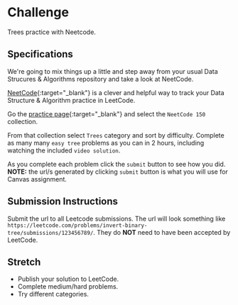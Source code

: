 # Challenge

Trees practice with Neetcode.

## Specifications

We're going to mix things up a little and step away from your usual Data Strucures & Algorithms repository and take a look at NeetCode.

[NeetCode](https://neetcode.io/){:target="_blank"} is a clever and helpful way to track your Data Structure & Algorithm practice in LeetCode.

Go the [practice page](https://neetcode.io/practice){:target="_blank"} and select the `NeetCode 150` collection.

From that collection select `Trees` category and sort by difficulty. Complete as many many `easy tree` problems as you can in 2 hours, including watching the included `video solution`.

As you complete each problem click the `submit` button to see how you did. **NOTE:** the url/s generated by clicking `submit` button is what you will use for Canvas assignment.

## Submission Instructions

Submit the url to all Leetcode submissions. The url will look something like `https://leetcode.com/problems/invert-binary-tree/submissions/123456789/`. They do **NOT** need to have been accepted by LeetCode.

## Stretch

- Publish your solution to LeetCode.
- Complete medium/hard problems.
- Try different categories.
